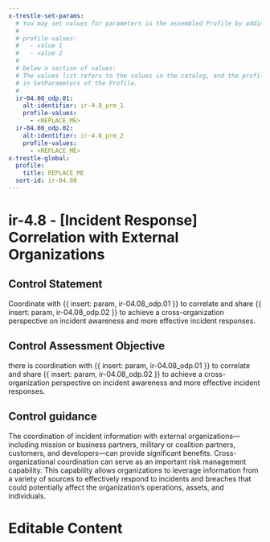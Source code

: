 ```yaml
---
x-trestle-set-params:
  # You may set values for parameters in the assembled Profile by adding
  #
  # profile-values:
  #   - value 1
  #   - value 2
  #
  # below a section of values:
  # The values list refers to the values in the catalog, and the profile-values represent values
  # in SetParameters of the Profile.
  #
  ir-04.08_odp.01:
    alt-identifier: ir-4.8_prm_1
    profile-values:
      - <REPLACE_ME>
  ir-04.08_odp.02:
    alt-identifier: ir-4.8_prm_2
    profile-values:
      - <REPLACE_ME>
x-trestle-global:
  profile:
    title: REPLACE_ME
  sort-id: ir-04.08
---
```


# ir-4.8 - \[Incident Response\] Correlation with External Organizations

## Control Statement

Coordinate with {{ insert: param, ir-04.08_odp.01 }} to correlate and share {{ insert: param, ir-04.08_odp.02 }} to achieve a cross-organization perspective on incident awareness and more effective incident responses.

## Control Assessment Objective

there is coordination with {{ insert: param, ir-04.08_odp.01 }} to correlate and share {{ insert: param, ir-04.08_odp.02 }} to achieve a cross-organization perspective on incident awareness and more effective incident responses.

## Control guidance

The coordination of incident information with external organizations—including mission or business partners, military or coalition partners, customers, and developers—can provide significant benefits. Cross-organizational coordination can serve as an important risk management capability. This capability allows organizations to leverage information from a variety of sources to effectively respond to incidents and breaches that could potentially affect the organization’s operations, assets, and individuals.

# Editable Content

<!-- Make additions and edits below -->
<!-- The above represents the contents of the control as received by the profile, prior to additions. -->
<!-- If the profile makes additions to the control, they will appear below. -->
<!-- The above markdown may not be edited but you may edit the content below, and/or introduce new additions to be made by the profile. -->
<!-- If there is a yaml header at the top, parameter values may be edited. Use --set-parameters to incorporate the changes during assembly. -->
<!-- The content here will then replace what is in the profile for this control, after running profile-assemble. -->
<!-- The current profile has no added parts for this control, but you may add new ones here. -->
<!-- Each addition must have a heading either of the form ## Control my_addition_name -->
<!-- or ## Part a. (where the a. refers to one of the control statement labels.) -->
<!-- "## Control" parts are new parts added after the statement part. -->
<!-- "## Part" parts are new parts added into the top-level statement part with that label. -->
<!-- Subparts may be added with nested hash levels of the form ### My Subpart Name -->
<!-- underneath the parent ## Control or ## Part being added -->
<!-- See https://ibm.github.io/compliance-trestle/tutorials/ssp_profile_catalog_authoring/ssp_profile_catalog_authoring for guidance. -->

